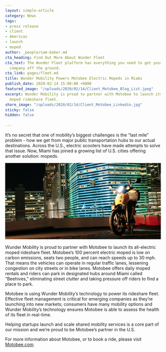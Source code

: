 ```yaml
---
layout: simple-article
category: News
tags:
- press release
- client
- Americas
- launch
- moped
author: _people/sam-baker.md
cta_heading: Find Out More About Wunder Fleet
cta_text: The Wunder Fleet platform has everything you need to get your vehicle sharing
  company off the ground.
cta_link: pages/fleet.md
title: Wunder Mobility Powers Motobee Electric Mopeds in Miami
publish_date: 2020-02-14 15:00:00 +0000
featured_image: "/uploads/2020/02/14/Client_Motobee_Blog_List.jpeg"
excerpt: Wunder Mobility is proud to partner with Motobee to launch its all-electric
  moped rideshare fleet.
share_image: "/uploads/2020/02/14/Client_Motobee_Linkedin.jpg"
sticky: false
hidden: false

---
```

It’s no secret that one of mobility’s biggest challenges is the “last mile” problem - how we get from major public transportation hubs to our actual destinations. Across the U.S., electric scooters have made attempts to solve that issue. Now, Miami has joined a growing list of U.S. cities offering another solution: mopeds.

![](/uploads/2020/02/14/Motobee_Linkedin-2.png)

Wunder Mobility is proud to partner with Motobee to launch its all-electric moped rideshare fleet. Motobee’s 100 percent electric moped is low on carbon emissions, seats two people, and can reach speeds up to 30 mph. That means the vehicles can operate in regular traffic lanes, lessening congestion on city streets or in bike lanes. Motobee offers daily moped rentals and riders can park in designated hubs around Miami called “Beehives,” eliminating street clutter and taking pressure off riders to find a place to park.

Motobee is using Wunder Mobility’s technology to power its rideshare fleet. Effective fleet management is critical for emerging companies as they’re launching into new markets; consumers have many mobility options and Wunder Mobility’s technology ensures Motobee is able to assess the health of its fleet in real-time.

Helping startups launch and scale shared mobility services is a core part of our mission and we’re proud to be Motobee’s partner in the U.S.

For more information about Motobee, or to book a ride, please visit [Motobee.com](https://www.motobee.co/).